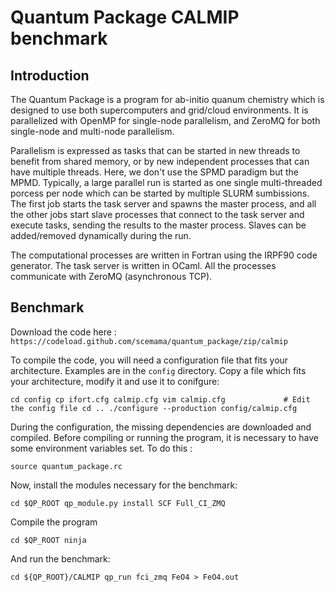 Quantum Package CALMIP benchmark
================================

Introduction
------------

The Quantum Package is a program for ab-initio quanum chemistry which is
designed to use both supercomputers and grid/cloud environments.  It is
parallelized with OpenMP for single-node parallelism, and ZeroMQ for both
single-node and multi-node parallelism.

Parallelism is expressed as tasks that can be started in new threads to benefit
from shared memory, or by new independent processes that can have multiple
threads. Here, we don't use the SPMD paradigm but the MPMD. Typically, a large
parallel run is started as one single multi-threaded porcess per node which can
be started by multiple SLURM sumbissions. The first job starts the task server
and spawns the master process, and all the other jobs start slave processes
that connect to the task server and execute tasks, sending the results to the
master process. Slaves can be added/removed dynamically during the run.

The computational processes are written in Fortran using the IRPF90 code generator.
The task server is written in OCaml. All the processes communicate with ZeroMQ
(asynchronous TCP).


Benchmark
---------

Download the code here : `https://codeload.github.com/scemama/quantum_package/zip/calmip`

To compile the code, you will need a configuration file that fits your
architecture.  Examples are in the `config` directory. Copy a file which fits
your architecture, modify it and use it to conifgure:

``
cd config
cp ifort.cfg calmip.cfg
vim calmip.cfg             # Edit the config file
cd ..
./configure --production config/calmip.cfg
``

During the configuration, the missing dependencies are downloaded and compiled.
Before compiling or running the program, it is necessary to have some environment
variables set. To do this :

``
source quantum_package.rc
``

Now, install the modules necessary for the benchmark:

``
cd $QP_ROOT
qp_module.py install SCF Full_CI_ZMQ
``

Compile the program

``
cd $QP_ROOT
ninja
``

And run the benchmark:

``
cd ${QP_ROOT}/CALMIP
qp_run fci_zmq FeO4 > FeO4.out
``
